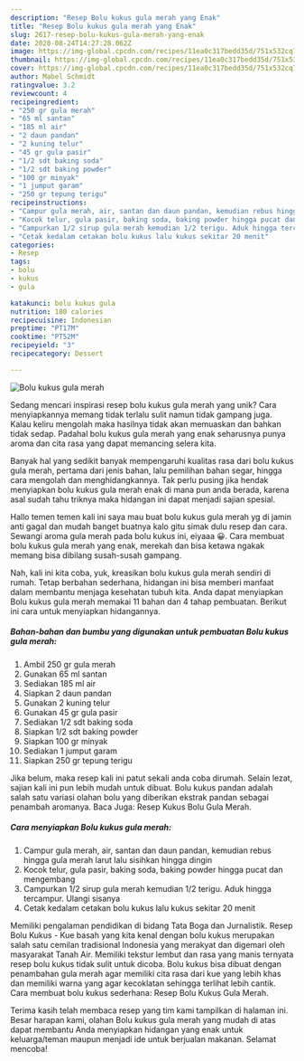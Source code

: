 ```yaml
---
description: "Resep Bolu kukus gula merah yang Enak"
title: "Resep Bolu kukus gula merah yang Enak"
slug: 2617-resep-bolu-kukus-gula-merah-yang-enak
date: 2020-08-24T14:27:28.062Z
image: https://img-global.cpcdn.com/recipes/11ea0c317bedd35d/751x532cq70/bolu-kukus-gula-merah-foto-resep-utama.jpg
thumbnail: https://img-global.cpcdn.com/recipes/11ea0c317bedd35d/751x532cq70/bolu-kukus-gula-merah-foto-resep-utama.jpg
cover: https://img-global.cpcdn.com/recipes/11ea0c317bedd35d/751x532cq70/bolu-kukus-gula-merah-foto-resep-utama.jpg
author: Mabel Schmidt
ratingvalue: 3.2
reviewcount: 4
recipeingredient:
- "250 gr gula merah"
- "65 ml santan"
- "185 ml air"
- "2 daun pandan"
- "2 kuning telur"
- "45 gr gula pasir"
- "1/2 sdt baking soda"
- "1/2 sdt baking powder"
- "100 gr minyak"
- "1 jumput garam"
- "250 gr tepung terigu"
recipeinstructions:
- "Campur gula merah, air, santan dan daun pandan, kemudian rebus hingga gula merah larut lalu sisihkan hingga dingin"
- "Kocok telur, gula pasir, baking soda, baking powder hingga pucat dan mengembang"
- "Campurkan 1/2 sirup gula merah kemudian 1/2 terigu. Aduk hingga tercampur. Ulangi sisanya"
- "Cetak kedalam cetakan bolu kukus lalu kukus sekitar 20 menit"
categories:
- Resep
tags:
- bolu
- kukus
- gula

katakunci: bolu kukus gula 
nutrition: 180 calories
recipecuisine: Indonesian
preptime: "PT17M"
cooktime: "PT52M"
recipeyield: "3"
recipecategory: Dessert

---
```



![Bolu kukus gula merah](https://img-global.cpcdn.com/recipes/11ea0c317bedd35d/751x532cq70/bolu-kukus-gula-merah-foto-resep-utama.jpg)

Sedang mencari inspirasi resep bolu kukus gula merah yang unik? Cara menyiapkannya memang tidak terlalu sulit namun tidak gampang juga. Kalau keliru mengolah maka hasilnya tidak akan memuaskan dan bahkan tidak sedap. Padahal bolu kukus gula merah yang enak seharusnya punya aroma dan cita rasa yang dapat memancing selera kita.

Banyak hal yang sedikit banyak mempengaruhi kualitas rasa dari bolu kukus gula merah, pertama dari jenis bahan, lalu pemilihan bahan segar, hingga cara mengolah dan menghidangkannya. Tak perlu pusing jika hendak menyiapkan bolu kukus gula merah enak di mana pun anda berada, karena asal sudah tahu triknya maka hidangan ini dapat menjadi sajian spesial.

Hallo temen temen kali ini saya mau buat bolu kukus gula merah yg di jamin anti gagal dan mudah banget buatnya kalo gitu simak dulu resep dan cara. Sewangi aroma gula merah pada bolu kukus ini, eiyaaa 😀. Cara membuat bolu kukus gula merah yang enak, merekah dan bisa ketawa ngakak memang bisa dibilang susah-susah gampang.


Nah, kali ini kita coba, yuk, kreasikan bolu kukus gula merah sendiri di rumah. Tetap berbahan sederhana, hidangan ini bisa memberi manfaat dalam membantu menjaga kesehatan tubuh kita. Anda dapat menyiapkan Bolu kukus gula merah memakai 11 bahan dan 4 tahap pembuatan. Berikut ini cara untuk menyiapkan hidangannya.

<!--inarticleads1-->

##### Bahan-bahan dan bumbu yang digunakan untuk pembuatan Bolu kukus gula merah:

1. Ambil 250 gr gula merah
1. Gunakan 65 ml santan
1. Sediakan 185 ml air
1. Siapkan 2 daun pandan
1. Gunakan 2 kuning telur
1. Gunakan 45 gr gula pasir
1. Sediakan 1/2 sdt baking soda
1. Siapkan 1/2 sdt baking powder
1. Siapkan 100 gr minyak
1. Sediakan 1 jumput garam
1. Siapkan 250 gr tepung terigu


Jika belum, maka resep kali ini patut sekali anda coba dirumah. Selain lezat, sajian kali ini pun lebih mudah untuk dibuat. Bolu kukus pandan adalah salah satu variasi olahan bolu yang diberikan ekstrak pandan sebagai penambah aromanya. Baca Juga: Resep Kukus Bolu Gula Merah. 

<!--inarticleads2-->

##### Cara menyiapkan Bolu kukus gula merah:

1. Campur gula merah, air, santan dan daun pandan, kemudian rebus hingga gula merah larut lalu sisihkan hingga dingin
1. Kocok telur, gula pasir, baking soda, baking powder hingga pucat dan mengembang
1. Campurkan 1/2 sirup gula merah kemudian 1/2 terigu. Aduk hingga tercampur. Ulangi sisanya
1. Cetak kedalam cetakan bolu kukus lalu kukus sekitar 20 menit


Memiliki pengalaman pendidikan di bidang Tata Boga dan Jurnalistik. Resep Bolu Kukus - Kue basah yang kita kenal dengan bolu kukus merupakan salah satu cemilan tradisional Indonesia yang merakyat dan digemari oleh masyarakat Tanah Air. Memiliki tekstur lembut dan rasa yang manis ternyata resep bolu kukus tidak sulit untuk dicoba. Bolu kukus bisa dibuat dengan penambahan gula merah agar memiliki cita rasa dari kue yang lebih khas dan memiliki warna yang agar kecoklatan sehingga terlihat lebih cantik. Cara membuat bolu kukus sederhana: Resep Bolu Kukus Gula Merah. 

Terima kasih telah membaca resep yang tim kami tampilkan di halaman ini. Besar harapan kami, olahan Bolu kukus gula merah yang mudah di atas dapat membantu Anda menyiapkan hidangan yang enak untuk keluarga/teman maupun menjadi ide untuk berjualan makanan. Selamat mencoba!
